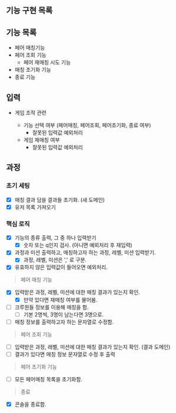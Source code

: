 ## 기능 구현 목록

## 기능 목록

- 페어 매칭기능
- 페어 조회 기능
  - 페어 재매칭 시도 기능
- 매칭 초기화 기능
- 종료 기능

## 입력

- 게임 조작 관련

  - 기능 선택 여부 (페어매칭, 페어조회, 페어초기화, 종료 여부)
    - 잘못된 입력값 예외처리
  - 게임 재매칭 여부
    - 잘못된 입력값 예외처리

## 과정

### 초기 세팅

- [x] 매칭 결과 담을 결과들 초기화. (새 도메인)
- [x] 유저 목록 가져오기

### 핵심 로직

- [x] 기능의 종류 출력, 그 중 하나 입력받기
  - [x] 숫자 또는 q인지 검사. (아니면 예외처리 후 재입력)
- [x] 과정과 미션 출력하고, 매칭하고자 하는 과정, 레벨, 미션 입력받기.
  - [x] 과정, 레벨, 미션은 ',' 로 구분.
- [x] 유효하지 않은 입력값이 들어오면 예외처리.

> 페어 매칭 기능

- [x] 입력받은 과정, 레벨, 미션에 대한 매칭 결과가 있는지 확인.
  - [x] 만약 있다면 재매칭 여부를 물어봄.
- [ ] 크루원들 정보를 이용해 매칭을 함.
  - [ ] 기본 2명씩, 3명이 남는다면 3명으로.
- [ ] 매칭 정보를 출력하고자 하는 문자열로 수정함.

> 페어 조회 기능

- [ ] 입력받은 과정, 레벨, 미션에 대한 매칭 결과가 있는지 확인. (결과 도메인)
- [ ] 결과가 있다면 매칭 정보 문자열로 수정 후 출력

> 페어 초기화 기능

- [ ] 모든 페어매칭 목록을 초기화함.

> 종료

- [x] 콘솔을 종료함.
